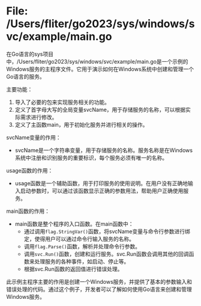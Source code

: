 # File: /Users/fliter/go2023/sys/windows/svc/example/main.go

在Go语言的sys项目中，/Users/fliter/go2023/sys/windows/svc/example/main.go是一个示例的Windows服务的主程序文件。它用于演示如何在Windows系统中创建和管理一个Go语言的服务。

主要功能：
1. 导入了必要的包来实现服务相关的功能。
2. 定义了首字母大写的全局变量svcName，用于存储服务的名称，可以根据实际需求进行修改。
3. 定义了主函数main，用于初始化服务并进行相关的操作。

svcName变量的作用：
- svcName是一个字符串变量，用于存储服务的名称。服务名称是在Windows系统中注册和识别服务的重要标识，每个服务必须有唯一的名称。

usage函数的作用：
- usage函数是一个辅助函数，用于打印服务的使用说明。在用户没有正确地输入启动参数时，可以通过该函数显示正确的参数用法，帮助用户正确使用服务。

main函数的作用：
- main函数是整个程序的入口函数。在main函数中：
    - 通过调用`flag.StringVar()`函数，将svcName变量与命令行参数进行绑定，使得用户可以通过命令行输入服务的名称。
    - 调用`flag.Parse()`函数，解析并处理命令行参数。
    - 调用`svc.Run()`函数，创建和运行服务。svc.Run函数会调用其他的回调函数来处理服务的各种事件，如启动、停止等。
    - 根据svc.Run函数的返回值进行错误处理。

此示例主程序主要的作用是创建一个Windows服务，并提供了基本的参数输入和错误处理的代码。通过这个例子，开发者可以了解如何使用Go语言来创建和管理Windows服务。

